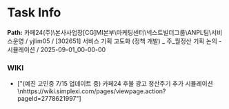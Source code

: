# Task Info

**Path:** 카페24(주)\본사사업장\[CG]MI본부\마케팅센터\넥스트빌더그룹\ANPL팀\서비스운영 / yjlim05 / [302651] 서비스 기획 고도화 (정책 개발) _ 주_월정산 기획 논의 - 시뮬레이션 / 2025-09-01_00-00-00

### WIKI
- ["(예진 고민중 7/15 업데이트 중) 카페24 후불 광고 정산주기 추가 시뮬레이션\nhttps://wiki.simplexi.com/pages/viewpage.action?pageId=2778621997"]


